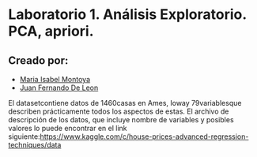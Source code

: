 # Laboratorio 1. Análisis Exploratorio. PCA, apriori.

## Creado por:

- [Maria Isabel Montoya](https://github.com/marisaaaai])
- [Juan Fernando De Leon](https://github.com/juanferdeleon])

El datasetcontiene datos de 1460casas en Ames, Ioway 79variablesque describen prácticamente todos los aspectos de estas. El archivo de descripción de los datos, que incluye nombre de variables y posibles valores lo puede encontrar en el link siguiente:https://www.kaggle.com/c/house-prices-advanced-regression-techniques/data
